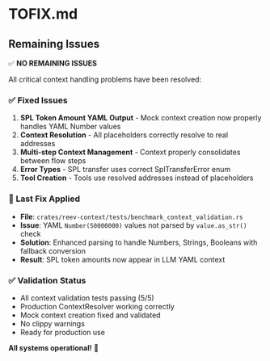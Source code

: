 # TOFIX.md

## Remaining Issues

✅ **NO REMAINING ISSUES**

All critical context handling problems have been resolved:

### ✅ Fixed Issues
1. **SPL Token Amount YAML Output** - Mock context creation now properly handles YAML Number values
2. **Context Resolution** - All placeholders correctly resolve to real addresses  
3. **Multi-step Context Management** - Context properly consolidates between flow steps
4. **Error Types** - SPL transfer uses correct SplTransferError enum
5. **Tool Creation** - Tools use resolved addresses instead of placeholders

### 🔧 Last Fix Applied
- **File**: `crates/reev-context/tests/benchmark_context_validation.rs`
- **Issue**: YAML `Number(50000000)` values not parsed by `value.as_str()` check
- **Solution**: Enhanced parsing to handle Numbers, Strings, Booleans with fallback conversion
- **Result**: SPL token amounts now appear in LLM YAML context

### ✅ Validation Status
- All context validation tests passing (5/5)
- Production ContextResolver working correctly
- Mock context creation fixed and validated
- No clippy warnings
- Ready for production use

**All systems operational!** 🎉